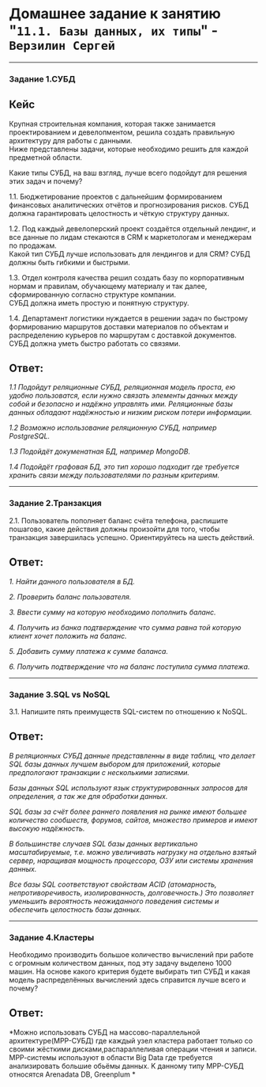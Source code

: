 

# Домашнее задание к занятию "`11.1. Базы данных, их типы`" - `Верзилин Сергей`
***
### Задание 1.СУБД

## Кейс

Крупная строительная компания, которая также занимается проектированием и девелопментом, решила создать правильную архитектуру для работы с данными.  
 Ниже представлены задачи, которые необходимо решить для каждой предметной области.  

Какие типы СУБД, на ваш взгляд, лучше всего подойдут для решения этих задач и почему?  

1.1. Бюджетирование проектов с дальнейшим формированием финансовых аналитических отчётов и прогнозирования рисков. СУБД должна гарантировать целостность и чёткую структуру данных.  

1.2. Под каждый девелоперский проект создаётся отдельный лендинг, и все данные по лидам стекаются в CRM к маркетологам и менеджерам по продажам.  
 Какой тип СУБД лучше использовать для лендингов и для CRM? СУБД должны быть гибкими и быстрыми.  

1.3. Отдел контроля качества решил создать базу по корпоративным нормам и правилам, обучающему материалу и так далее, сформированную согласно структуре компании.  
 СУБД должна иметь простую и понятную структуру.  

1.4. Департамент логистики нуждается в решении задач по быстрому формированию маршрутов доставки материалов по объектам и распределению курьеров по маршрутам с доставкой документов.  
 СУБД должна уметь быстро работать со связями.
   
## Ответ:
*1.1 Подойдут реляционные СУБД, реляционная модель проста, ею удобно пользоватся, если нужно связать элементы данных между собой и безопасно и надёжно управлять ими.*
*Реляционные базы данных обладают надёжностью и низким риском потери информации.*  

*1.2 Возможно использование реляционную СУБД, например PostgreSQL.*  

*1.3 Подойдёт докуменатная БД, например MongoDB.*  

*1.4 Подойдёт графовая БД, это тип хорошо подходит где требуется хранить связи между пользователями по разным критериям.* 
***
### Задание 2.Транзакция

2.1. Пользователь пополняет баланс счёта телефона, распишите пошагово, какие действия должны произойти для того, чтобы транзакция завершилась успешно. Ориентируйтесь на шесть действий.
   
## Ответ:
*1. Найти данного пользователя в БД.*  

*2. Проверить баланс пользователя.*  

*3. Ввести сумму на которую необходимо пополнить баланс.*  

*4. Получить из банка подтверждение что сумма равна той которую клиент хочет положить на баланс.*  

*5. Добавить сумму платежа к сумме баланса.*  

*6. Получить подтверждение что на баланс поступила сумма платежа.*
***
### Задание 3.SQL vs NoSQL

3.1. Напишите пять преимуществ SQL-систем по отношению к NoSQL.
   
## Ответ:
*В реляционных СУБД данные представленны в виде таблиц, что делает SQL базы данных лучшем выбором для приложений, которые предпологают транзакции с несколькими записями.*  

*Базы данных SQL используют язык структурированных запросов для определения, а так же для обработки данных.*  

*SQL базы за счёт более раннего появления на рынке имеют большее количество сообшеств, форумов, сайтов, множество примеров и имеют высокую надёжность.*  

*В большинстве случаев SQL базы данных вертикально масштабируемые, т.е. можно увеличивать нагрузку на отдельно взятый сервер, наращивая мощность процессора, ОЗУ или системы хранения данных.*  

*Все базы SQL соответствуют свойствам ACID (атомарность, непротиворечивость, изолированность, долговечность.) Это позволяет уменьшить вероятность неожиданного поведения системы и обеспечить целостность базы данных.*
***
### Задание 4.Кластеры

Необходимо производить большое количество вычислений при работе с огромным количеством данных, под эту задачу выделено 1000 машин.
На основе какого критерия будете выбирать тип СУБД и какая модель распределённых вычислений здесь справится лучше всего и почему?
   
## Ответ:
*Можно использовать СУБД на массово-параллельной архитектуре(MPP-СУБД) где каждый узел кластера работает только со своими жёсткими дисками,распараллеливая операции чтения и записи.
 МРР-системы используют в области Big Data где требуется анализировать большие обьёмы данных. K данному типу MPP-СУБД относятся Arenadata DB, Greenplum *
